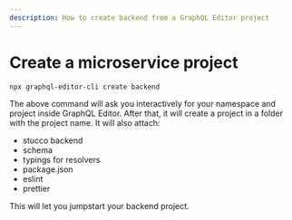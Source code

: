 ```yaml
---
description: How to create backend from a GraphQL Editor project
---
```


# Create a microservice project

```
npx graphql-editor-cli create backend
```

The above command will ask you interactively for your namespace and project inside GraphQL Editor. After that, it will create a project in a folder with the project name. It will also attach:

* stucco backend
* schema
* typings for resolvers
* package.json
* eslint
* prettier

This will let you jumpstart your backend project.&#x20;
